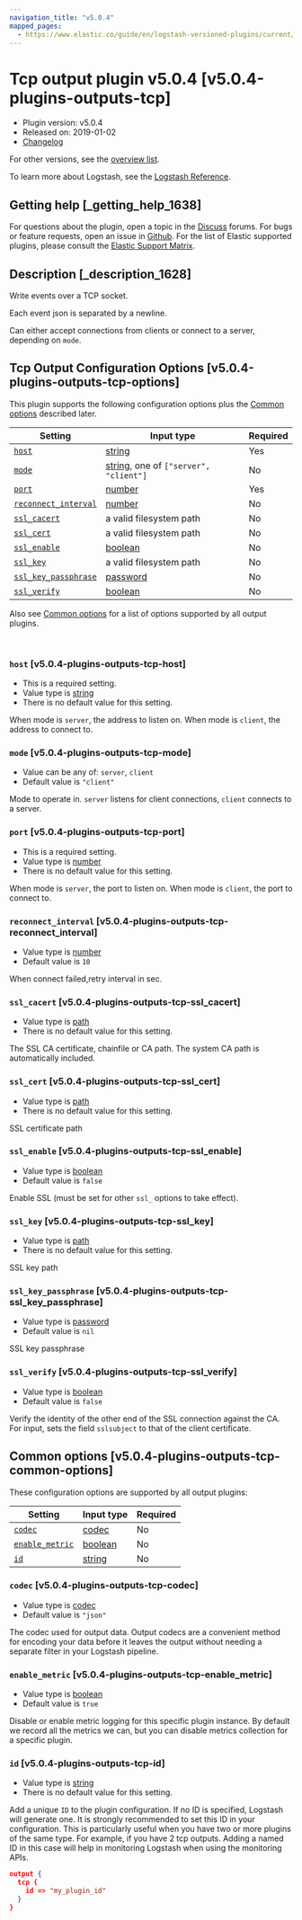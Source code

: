 ```yaml
---
navigation_title: "v5.0.4"
mapped_pages:
  - https://www.elastic.co/guide/en/logstash-versioned-plugins/current/v5.0.4-plugins-outputs-tcp.html
---
```


# Tcp output plugin v5.0.4 [v5.0.4-plugins-outputs-tcp]


* Plugin version: v5.0.4
* Released on: 2019-01-02
* [Changelog](https://github.com/logstash-plugins/logstash-output-tcp/blob/v5.0.4/CHANGELOG.md)

For other versions, see the [overview list](output-tcp-index.md).

To learn more about Logstash, see the [Logstash Reference](logstash://reference/index.md).

## Getting help [_getting_help_1638]

For questions about the plugin, open a topic in the [Discuss](http://discuss.elastic.co) forums. For bugs or feature requests, open an issue in [Github](https://github.com/logstash-plugins/logstash-output-tcp). For the list of Elastic supported plugins, please consult the [Elastic Support Matrix](https://www.elastic.co/support/matrix#matrix_logstash_plugins).


## Description [_description_1628]

Write events over a TCP socket.

Each event json is separated by a newline.

Can either accept connections from clients or connect to a server, depending on `mode`.


## Tcp Output Configuration Options [v5.0.4-plugins-outputs-tcp-options]

This plugin supports the following configuration options plus the [Common options](v5-0-4-plugins-outputs-tcp.md#v5.0.4-plugins-outputs-tcp-common-options) described later.

| Setting | Input type | Required |
| --- | --- | --- |
| [`host`](v5-0-4-plugins-outputs-tcp.md#v5.0.4-plugins-outputs-tcp-host) | [string](logstash://reference/configuration-file-structure.md#string) | Yes |
| [`mode`](v5-0-4-plugins-outputs-tcp.md#v5.0.4-plugins-outputs-tcp-mode) | [string](logstash://reference/configuration-file-structure.md#string), one of `["server", "client"]` | No |
| [`port`](v5-0-4-plugins-outputs-tcp.md#v5.0.4-plugins-outputs-tcp-port) | [number](logstash://reference/configuration-file-structure.md#number) | Yes |
| [`reconnect_interval`](v5-0-4-plugins-outputs-tcp.md#v5.0.4-plugins-outputs-tcp-reconnect_interval) | [number](logstash://reference/configuration-file-structure.md#number) | No |
| [`ssl_cacert`](v5-0-4-plugins-outputs-tcp.md#v5.0.4-plugins-outputs-tcp-ssl_cacert) | a valid filesystem path | No |
| [`ssl_cert`](v5-0-4-plugins-outputs-tcp.md#v5.0.4-plugins-outputs-tcp-ssl_cert) | a valid filesystem path | No |
| [`ssl_enable`](v5-0-4-plugins-outputs-tcp.md#v5.0.4-plugins-outputs-tcp-ssl_enable) | [boolean](logstash://reference/configuration-file-structure.md#boolean) | No |
| [`ssl_key`](v5-0-4-plugins-outputs-tcp.md#v5.0.4-plugins-outputs-tcp-ssl_key) | a valid filesystem path | No |
| [`ssl_key_passphrase`](v5-0-4-plugins-outputs-tcp.md#v5.0.4-plugins-outputs-tcp-ssl_key_passphrase) | [password](logstash://reference/configuration-file-structure.md#password) | No |
| [`ssl_verify`](v5-0-4-plugins-outputs-tcp.md#v5.0.4-plugins-outputs-tcp-ssl_verify) | [boolean](logstash://reference/configuration-file-structure.md#boolean) | No |

Also see [Common options](v5-0-4-plugins-outputs-tcp.md#v5.0.4-plugins-outputs-tcp-common-options) for a list of options supported by all output plugins.

 

### `host` [v5.0.4-plugins-outputs-tcp-host]

* This is a required setting.
* Value type is [string](logstash://reference/configuration-file-structure.md#string)
* There is no default value for this setting.

When mode is `server`, the address to listen on. When mode is `client`, the address to connect to.


### `mode` [v5.0.4-plugins-outputs-tcp-mode]

* Value can be any of: `server`, `client`
* Default value is `"client"`

Mode to operate in. `server` listens for client connections, `client` connects to a server.


### `port` [v5.0.4-plugins-outputs-tcp-port]

* This is a required setting.
* Value type is [number](logstash://reference/configuration-file-structure.md#number)
* There is no default value for this setting.

When mode is `server`, the port to listen on. When mode is `client`, the port to connect to.


### `reconnect_interval` [v5.0.4-plugins-outputs-tcp-reconnect_interval]

* Value type is [number](logstash://reference/configuration-file-structure.md#number)
* Default value is `10`

When connect failed,retry interval in sec.


### `ssl_cacert` [v5.0.4-plugins-outputs-tcp-ssl_cacert]

* Value type is [path](logstash://reference/configuration-file-structure.md#path)
* There is no default value for this setting.

The SSL CA certificate, chainfile or CA path. The system CA path is automatically included.


### `ssl_cert` [v5.0.4-plugins-outputs-tcp-ssl_cert]

* Value type is [path](logstash://reference/configuration-file-structure.md#path)
* There is no default value for this setting.

SSL certificate path


### `ssl_enable` [v5.0.4-plugins-outputs-tcp-ssl_enable]

* Value type is [boolean](logstash://reference/configuration-file-structure.md#boolean)
* Default value is `false`

Enable SSL (must be set for other `ssl_` options to take effect).


### `ssl_key` [v5.0.4-plugins-outputs-tcp-ssl_key]

* Value type is [path](logstash://reference/configuration-file-structure.md#path)
* There is no default value for this setting.

SSL key path


### `ssl_key_passphrase` [v5.0.4-plugins-outputs-tcp-ssl_key_passphrase]

* Value type is [password](logstash://reference/configuration-file-structure.md#password)
* Default value is `nil`

SSL key passphrase


### `ssl_verify` [v5.0.4-plugins-outputs-tcp-ssl_verify]

* Value type is [boolean](logstash://reference/configuration-file-structure.md#boolean)
* Default value is `false`

Verify the identity of the other end of the SSL connection against the CA. For input, sets the field `sslsubject` to that of the client certificate.



## Common options [v5.0.4-plugins-outputs-tcp-common-options]

These configuration options are supported by all output plugins:

| Setting | Input type | Required |
| --- | --- | --- |
| [`codec`](v5-0-4-plugins-outputs-tcp.md#v5.0.4-plugins-outputs-tcp-codec) | [codec](logstash://reference/configuration-file-structure.md#codec) | No |
| [`enable_metric`](v5-0-4-plugins-outputs-tcp.md#v5.0.4-plugins-outputs-tcp-enable_metric) | [boolean](logstash://reference/configuration-file-structure.md#boolean) | No |
| [`id`](v5-0-4-plugins-outputs-tcp.md#v5.0.4-plugins-outputs-tcp-id) | [string](logstash://reference/configuration-file-structure.md#string) | No |

### `codec` [v5.0.4-plugins-outputs-tcp-codec]

* Value type is [codec](logstash://reference/configuration-file-structure.md#codec)
* Default value is `"json"`

The codec used for output data. Output codecs are a convenient method for encoding your data before it leaves the output without needing a separate filter in your Logstash pipeline.


### `enable_metric` [v5.0.4-plugins-outputs-tcp-enable_metric]

* Value type is [boolean](logstash://reference/configuration-file-structure.md#boolean)
* Default value is `true`

Disable or enable metric logging for this specific plugin instance. By default we record all the metrics we can, but you can disable metrics collection for a specific plugin.


### `id` [v5.0.4-plugins-outputs-tcp-id]

* Value type is [string](logstash://reference/configuration-file-structure.md#string)
* There is no default value for this setting.

Add a unique `ID` to the plugin configuration. If no ID is specified, Logstash will generate one. It is strongly recommended to set this ID in your configuration. This is particularly useful when you have two or more plugins of the same type. For example, if you have 2 tcp outputs. Adding a named ID in this case will help in monitoring Logstash when using the monitoring APIs.

```json
output {
  tcp {
    id => "my_plugin_id"
  }
}
```



